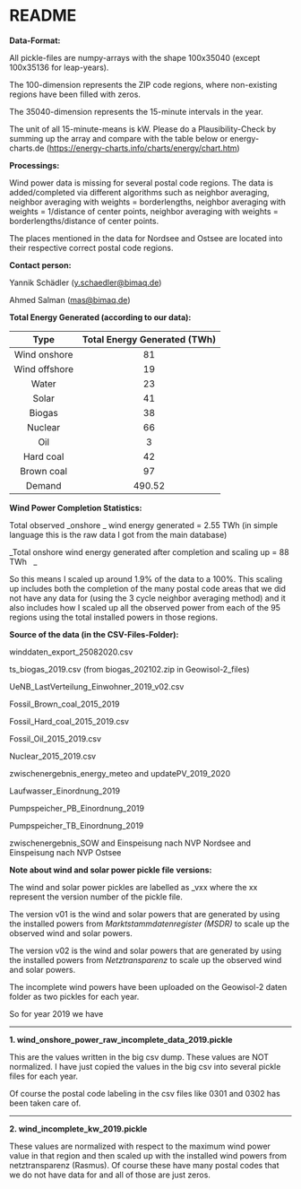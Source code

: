 # README

**Data-Format:** 

All pickle-files are numpy-arrays with the shape 100x35040  (except 100x35136 for leap-years). 

The 100-dimension represents the ZIP code regions, where non-existing regions have been filled with zeros.

The 35040-dimension represents the 15-minute intervals in the year.

The unit of all 15-minute-means is kW. Please do a Plausibility-Check by summing up the array and compare with the table below or energy-charts.de  (<https://energy-charts.info/charts/energy/chart.htm>)

**Processings:** 

Wind power data is missing for several postal code regions. The data is added/completed via different algorithms such as neighbor averaging, neighbor averaging with weights = borderlengths,  neighbor averaging with weights = 1/distance of center points, neighbor averaging with weights = borderlengths/distance of center points.  

The places mentioned in the data for Nordsee and Ostsee are located into their respective correct postal code regions. 

**Contact person:**

Yannik Schädler (y.schaedler@bimaq.de)

Ahmed Salman (mas@bimaq.de)

**Total Energy Generated (according to our data):** 

|      Type     | Total Energy Generated (TWh) |
| :-----------: | :--------------------------: |
|  Wind onshore |              81              |
| Wind offshore |              19              |
|     Water     |              23              |
|     Solar     |              41              |
|     Biogas    |              38              |
|    Nuclear    |              66              |
|      Oil      |               3              |
|   Hard coal   |              42              |
|   Brown coal  |              97              |
|     Demand    |            490.52            |

**Wind Power Completion Statistics:**

Total observed _onshore _ wind energy generated = 2.55 TWh (in simple language this is the raw data I got from the main database)

_Total onshore wind energy generated after completion and scaling up = 88 TWh    _

So this means I scaled up around 1.9% of the data to a 100%. This scaling up includes both the completion of the many postal code areas that we did not have any data for (using the 3 cycle neighbor averaging method) and it also includes how I scaled up all the observed power from each of the 95 regions using the total installed powers in those regions. 

**Source of the data (in the CSV-Files-Folder):** 

winddaten_export_25082020.csv

ts_biogas_2019.csv (from biogas_202102.zip in Geowisol-2_files)

UeNB_LastVerteilung_Einwohner_2019_v02.csv

Fossil_Brown_coal_2015_2019

Fossil_Hard_coal_2015_2019.csv

Fossil_Oil_2015_2019.csv

Nuclear_2015_2019.csv

zwischenergebnis_energy_meteo and updatePV_2019_2020

Laufwasser_Einordnung_2019

Pumpspeicher_PB_Einordnung_2019

Pumpspeicher_TB_Einordnung_2019

zwischenergebnis_SOW and Einspeisung nach NVP Nordsee and Einspeisung nach NVP Ostsee

**Note about wind and solar power pickle file** **versions:**

The wind and solar power pickles are labelled as \_vxx where the xx represent the version number of the pickle file.

The version v01 is the wind and solar powers that are generated by using the installed powers from _Marktstammdatenregister_ _(MSDR)_ to scale up the observed wind and solar powers.

The version v02 is the wind and solar powers that are generated by using the installed powers from _Netztransparenz_ to scale up the observed wind and solar powers.

The incomplete wind powers have been uploaded on the Geowisol-2 daten folder as two pickles for each year.

So for year 2019 we have

---

**1. wind_onshore_power_raw_incomplete_data_2019.pickle**

This are the values written in the big csv dump. These values are NOT normalized. I have just copied the values in the big csv into several pickle files for each year.

Of course the postal code labeling in the csv files like 0301 and 0302 has been taken care of.

---

**2. wind_incomplete_kw_2019.pickle**

These values are normalized with respect to the maximum wind power value in that region and then scaled up with the installed wind powers from netztransparenz (Rasmus). Of course these have many postal codes that we do not have data for and all of those are just zeros.
